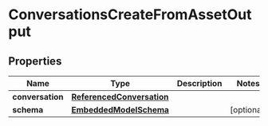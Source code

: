 
# ConversationsCreateFromAssetOutput

## Properties
Name | Type | Description | Notes
------------ | ------------- | ------------- | -------------
**conversation** | [**ReferencedConversation**](ReferencedConversation.md) |  | 
**schema** | [**EmbeddedModelSchema**](EmbeddedModelSchema.md) |  |  [optional]



